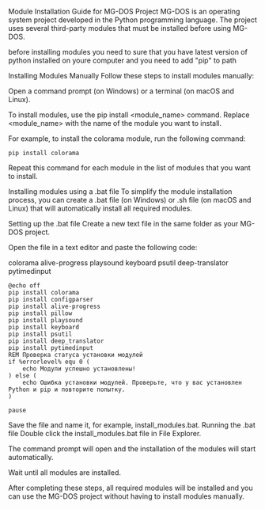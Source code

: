 Module Installation Guide for MG-DOS Project
MG-DOS is an operating system project developed in the Python programming language. The project uses several third-party modules that must be installed before using MG-DOS.

before installing modules you need to sure that you have latest version of python installed on youre computer
and you need to add "pip" to path

Installing Modules Manually
Follow these steps to install modules manually:

Open a command prompt (on Windows) or a terminal (on macOS and Linux).

To install modules, use the pip install <module_name> command. Replace <module_name> with the name of the module you want to install.

For example, to install the colorama module, run the following command:

```
pip install colorama
```
Repeat this command for each module in the list of modules that you want to install.

Installing modules using a .bat file
To simplify the module installation process, you can create a .bat file (on Windows) or .sh file (on macOS and Linux) that will automatically install all required modules.

Setting up the .bat file
Create a new text file in the same folder as your MG-DOS project.

Open the file in a text editor and paste the following code:

colorama alive-progress playsound keyboard psutil deep-translator pytimedinput

```
@echo off
pip install colorama
pip install configparser
pip install alive-progress
pip install pillow
pip install playsound
pip install keyboard
pip install psutil
pip install deep_translator
pip install pytimedinput
REM Проверка статуса установки модулей
if %errorlevel% equ 0 (
    echo Модули успешно установлены!
) else (
    echo Ошибка установки модулей. Проверьте, что у вас установлен Python и pip и повторите попытку.
)

pause
```
Save the file and name it, for example, install_modules.bat.
Running the .bat file
Double click the install_modules.bat file in File Explorer.

The command prompt will open and the installation of the modules will start automatically.

Wait until all modules are installed.

After completing these steps, all required modules will be installed and you can use the MG-DOS project without having to install modules manually.
